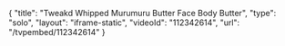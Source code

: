 {
    "title": "Tweakd Whipped Murumuru Butter Face   Body Butter",
    "type": "solo",
    "layout": "iframe-static",
    "videoId": "112342614",
    "url": "\/tvpembed\/112342614"
}